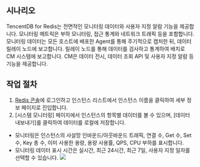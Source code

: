 ## 시나리오
TencentDB for Redis는 전면적인 모니터링 데이터와 사용자 지정 알람 기능을 제공합니다. 모니터링 메트릭은 부하 모니터링, 접근 통계와 네트워크 트래픽 등을 포함합니다.
모니터링 데이터는 모든 호스트에 배포한 Agent를 통해 주기적으로 캡처한 뒤, 데이터 릴레이 노드에 보고합니다. 릴레이 노드를 통해 데이터를 검사하고 통계하여 배치로 CM 시스템에 보고합니다. CM은 데이터 전시, 데이터 조회 API 및 사용자 지정 알람 등 기능을 제공합니다.


## 작업 절차
1. [Redis 콘솔](https://console.cloud.tencent.com/redis)에 로그인하고 인스턴스 리스트에서 인스턴스 이름을 클릭하여 세부 정보 페이지로 진입합니다.
2. [시스템 모니터링] 페이지에서 인스턴스의 항목별 데이터를 볼 수 있으며, [데이터 내보내기]를 클릭하여 데이터를 로컬에 저장합니다.
 - 모니터링은 인스턴스의 사설망 인바운드/아웃바운드 트래픽, 연결 수, Get 수, Set 수, Key 총 수, 이미 사용한 용량, 용량 사용률, QPS, CPU 부하를 표시합니다.
 - 모니터링 데이터 표시 시간은 실시간, 최근 24시간, 최근 7일, 사용자 지정 일자를 선택할 수 있습니다.
![](https://main.qcloudimg.com/raw/361e5b55459887f23f2f6621d59c69b6.png)

